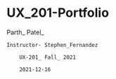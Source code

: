 # UX_201-Portfolio



Parth_ Patel_ 

    Instructor- Stephen_Fernandez

        UX-201_ Fall_ 2021
        
        2021-12-16
